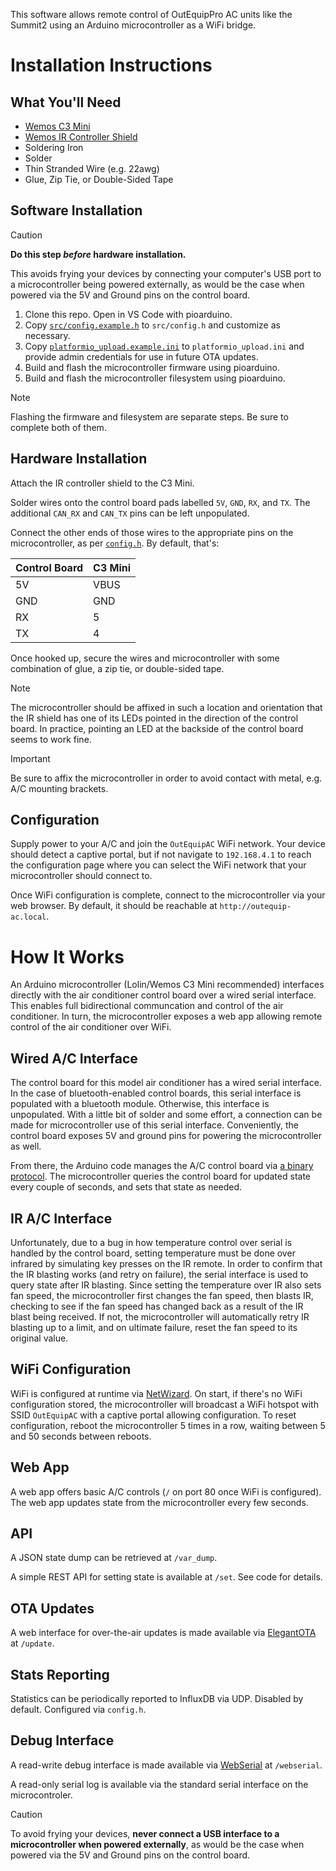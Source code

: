 This software allows remote control of OutEquipPro AC units like the Summit2 using an Arduino microcontroller as a WiFi bridge.

# Installation Instructions

## What You'll Need

- [Wemos C3 Mini](https://www.wemos.cc/en/latest/c3/c3_mini.html)
- [Wemos IR Controller Shield](https://www.wemos.cc/en/latest/d1_mini_shield/ir.html)
- Soldering Iron
- Solder
- Thin Stranded Wire (e.g. 22awg)
- Glue, Zip Tie, or Double-Sided Tape

## Software Installation

> [!CAUTION]
> **Do this step _before_ hardware installation.**
>
> This avoids frying your devices by connecting your computer's USB port to a microcontroller being powered externally, as would be the case when powered via the 5V and Ground pins on the control board.

1. Clone this repo. Open in VS Code with pioarduino.
1. Copy [`src/config.example.h`](blob/main/src/config.example.h) to `src/config.h` and customize as necessary.
1. Copy [`platformio_upload.example.ini`](blob/main/platformio_upload.example.ini) to `platformio_upload.ini` and provide admin credentials for use in future OTA updates.
1. Build and flash the microcontroller firmware using pioarduino.
1. Build and flash the microcontroller filesystem using pioarduino.

> [!NOTE]
> Flashing the firmware and filesystem are separate steps. Be sure to complete both of them.

## Hardware Installation

Attach the IR controller shield to the C3 Mini.

Solder wires onto the control board pads labelled `5V`, `GND`, `RX`, and `TX`. The additional `CAN_RX` and `CAN_TX` pins can be left unpopulated.

Connect the other ends of those wires to the appropriate pins on the microcontroller, as per [`config.h`](blob/main/src/config.example.h). By default, that's:

| Control Board | C3 Mini |
| ------------- | ------- |
| 5V            | VBUS    |
| GND           | GND     |
| RX            | 5       |
| TX            | 4       |

Once hooked up, secure the wires and microcontroller with some combination of glue, a zip tie, or double-sided tape.

> [!NOTE]
> The microcontroller should be affixed in such a location and orientation that the IR shield has one of its LEDs pointed in the direction of the control board. In practice, pointing an LED at the backside of the control board seems to work fine.

> [!IMPORTANT]
> Be sure to affix the microcontroller in order to avoid contact with metal, e.g. A/C mounting brackets.

## Configuration

Supply power to your A/C and join the `OutEquipAC` WiFi network. Your device should detect a captive portal, but if not navigate to `192.168.4.1` to reach the configuration page where you can select the WiFi network that your microcontroller should connect to.

Once WiFi configuration is complete, connect to the microcontroller via your web browser. By default, it should be reachable at `http://outequip-ac.local`.

# How It Works

An Arduino microcontroller (Lolin/Wemos C3 Mini recommended) interfaces directly with the air conditioner control board over a wired serial interface. This enables full bidirectional communcation and control of the air conditioner. In turn, the microcontroller exposes a web app allowing remote control of the air conditioner over WiFi.

## Wired A/C Interface

The control board for this model air conditioner has a wired serial interface. In the case of bluetooth-enabled control boards, this serial interface is populated with a bluetooth module. Otherwise, this interface is unpopulated. With a little bit of solder and some effort, a connection can be made for microcontroller use of this serial interface. Conveniently, the control board exposes 5V and ground pins for powering the microcontroller as well.

From there, the Arduino code manages the A/C control board via [a binary protocol](blob/main/protocol.md). The microcontroller queries the control board for updated state every couple of seconds, and sets that state as needed.

## IR A/C Interface

Unfortunately, due to a bug in how temperature control over serial is handled by the control board, setting temperature must be done over infrared by simulating key presses on the IR remote. In order to confirm that the IR blasting works (and retry on failure), the serial interface is used to query state after IR blasting. Since setting the temperature over IR also sets fan speed, the microcontroller first changes the fan speed, then blasts IR, checking to see if the fan speed has changed back as a result of the IR blast being received. If not, the microcontroller will automatically retry IR blasting up to a limit, and on ultimate failure, reset the fan speed to its original value.

## WiFi Configuration

WiFi is configured at runtime via [NetWizard](https://github.com/ayushsharma82/NetWizard). On start, if there's no WiFi configuration stored, the microcontroller will broadcast a WiFi hotspot with SSID `OutEquipAC` with a captive portal allowing configuration. To reset configuration, reboot the microcontroller 5 times in a row, waiting between 5 and 50 seconds between reboots.

## Web App

A web app offers basic A/C controls (`/` on port 80 once WiFi is configured). The web app updates state from the microcontroller every few seconds.

## API

A JSON state dump can be retrieved at `/var_dump`.

A simple REST API for setting state is available at `/set`. See code for details.

## OTA Updates

A web interface for over-the-air updates is made available via [ElegantOTA](https://github.com/ayushsharma82/ElegantOTA) at `/update`.

## Stats Reporting

Statistics can be periodically reported to InfluxDB via UDP. Disabled by default. Configured via `config.h`.

## Debug Interface

A read-write debug interface is made available via [WebSerial](https://github.com/ayushsharma82/WebSerial) at `/webserial`.

A read-only serial log is available via the standard serial interface on the microcontroler.

> [!CAUTION]
> To avoid frying your devices, **never connect a USB interface to a microcontroller when powered externally**, as would be the case when powered via the 5V and Ground pins on the control board.
